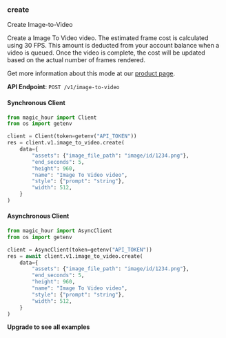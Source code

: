 
### create <a name="create"></a>
Create Image-to-Video

Create a Image To Video video. The estimated frame cost is calculated using 30 FPS. This amount is deducted from your account balance when a video is queued. Once the video is complete, the cost will be updated based on the actual number of frames rendered.
  
Get more information about this mode at our [product page](/products/image-to-video).
  

**API Endpoint**: `POST /v1/image-to-video`

#### Synchronous Client

```python
from magic_hour import Client
from os import getenv

client = Client(token=getenv("API_TOKEN"))
res = client.v1.image_to_video.create(
    data={
        "assets": {"image_file_path": "image/id/1234.png"},
        "end_seconds": 5,
        "height": 960,
        "name": "Image To Video video",
        "style": {"prompt": "string"},
        "width": 512,
    }
)
```

#### Asynchronous Client

```python
from magic_hour import AsyncClient
from os import getenv

client = AsyncClient(token=getenv("API_TOKEN"))
res = await client.v1.image_to_video.create(
    data={
        "assets": {"image_file_path": "image/id/1234.png"},
        "end_seconds": 5,
        "height": 960,
        "name": "Image To Video video",
        "style": {"prompt": "string"},
        "width": 512,
    }
)
```

**Upgrade to see all examples**
